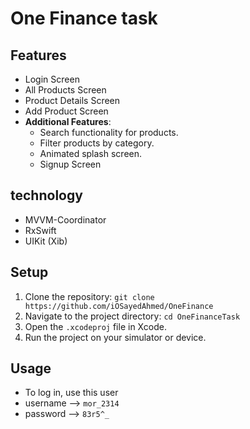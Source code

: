 # One Finance task

## Features
- Login Screen
- All Products Screen
- Product Details Screen
- Add Product Screen
- **Additional Features**:
    - Search functionality for products.
    - Filter products by category.
    - Animated splash screen.
    - Signup Screen

## technology
- MVVM-Coordinator
- RxSwift
- UIKit (Xib)

## Setup
1. Clone the repository: `git clone https://github.com/iOSayedAhmed/OneFinance`
2. Navigate to the project directory: `cd OneFinanceTask`
3. Open the `.xcodeproj` file in Xcode.
4. Run the project on your simulator or device.

## Usage
- To log in, use this user
-  username -->  `mor_2314`
-   password -->  `83r5^_`
  
